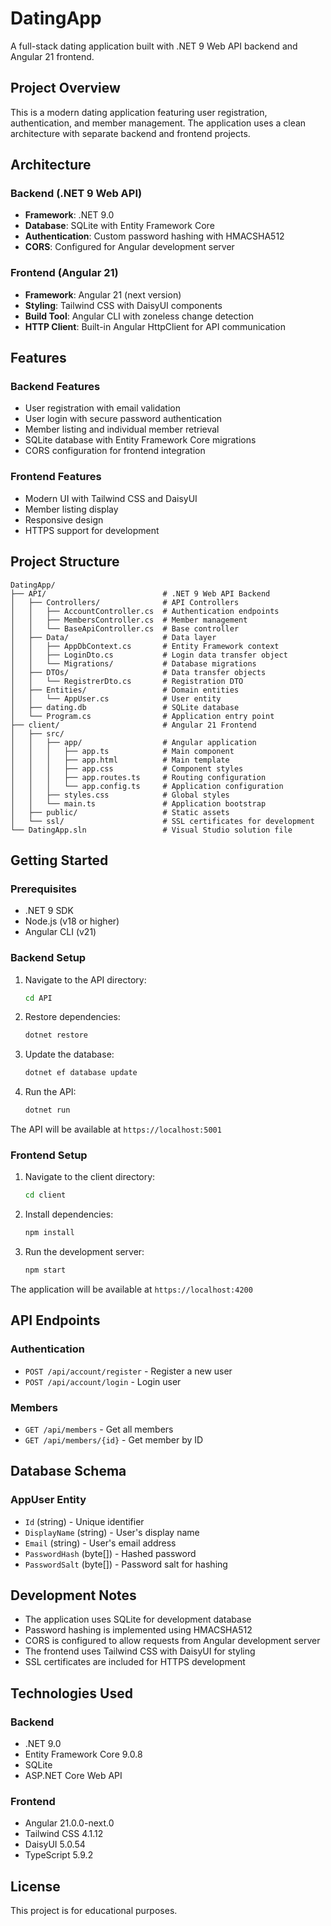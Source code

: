 # DatingApp

A full-stack dating application built with .NET 9 Web API backend and Angular 21 frontend.

## Project Overview

This is a modern dating application featuring user registration, authentication, and member management. The application uses a clean architecture with separate backend and frontend projects.

## Architecture

### Backend (.NET 9 Web API)
- **Framework**: .NET 9.0
- **Database**: SQLite with Entity Framework Core
- **Authentication**: Custom password hashing with HMACSHA512
- **CORS**: Configured for Angular development server

### Frontend (Angular 21)
- **Framework**: Angular 21 (next version)
- **Styling**: Tailwind CSS with DaisyUI components
- **Build Tool**: Angular CLI with zoneless change detection
- **HTTP Client**: Built-in Angular HttpClient for API communication

## Features

### Backend Features
- User registration with email validation
- User login with secure password authentication
- Member listing and individual member retrieval
- SQLite database with Entity Framework Core migrations
- CORS configuration for frontend integration

### Frontend Features
- Modern UI with Tailwind CSS and DaisyUI
- Member listing display
- Responsive design
- HTTPS support for development

## Project Structure

```
DatingApp/
├── API/                          # .NET 9 Web API Backend
│   ├── Controllers/              # API Controllers
│   │   ├── AccountController.cs  # Authentication endpoints
│   │   ├── MembersController.cs  # Member management
│   │   └── BaseApiController.cs  # Base controller
│   ├── Data/                     # Data layer
│   │   ├── AppDbContext.cs       # Entity Framework context
│   │   ├── LoginDto.cs           # Login data transfer object
│   │   └── Migrations/           # Database migrations
│   ├── DTOs/                     # Data transfer objects
│   │   └── RegistrerDto.cs       # Registration DTO
│   ├── Entities/                 # Domain entities
│   │   └── AppUser.cs            # User entity
│   ├── dating.db                 # SQLite database
│   └── Program.cs                # Application entry point
├── client/                       # Angular 21 Frontend
│   ├── src/
│   │   ├── app/                  # Angular application
│   │   │   ├── app.ts            # Main component
│   │   │   ├── app.html          # Main template
│   │   │   ├── app.css           # Component styles
│   │   │   ├── app.routes.ts     # Routing configuration
│   │   │   └── app.config.ts     # Application configuration
│   │   ├── styles.css            # Global styles
│   │   └── main.ts               # Application bootstrap
│   ├── public/                   # Static assets
│   └── ssl/                      # SSL certificates for development
└── DatingApp.sln                 # Visual Studio solution file
```

## Getting Started

### Prerequisites
- .NET 9 SDK
- Node.js (v18 or higher)
- Angular CLI (v21)

### Backend Setup

1. Navigate to the API directory:
   ```bash
   cd API
   ```

2. Restore dependencies:
   ```bash
   dotnet restore
   ```

3. Update the database:
   ```bash
   dotnet ef database update
   ```

4. Run the API:
   ```bash
   dotnet run
   ```

The API will be available at `https://localhost:5001`

### Frontend Setup

1. Navigate to the client directory:
   ```bash
   cd client
   ```

2. Install dependencies:
   ```bash
   npm install
   ```

3. Run the development server:
   ```bash
   npm start
   ```

The application will be available at `https://localhost:4200`

## API Endpoints

### Authentication
- `POST /api/account/register` - Register a new user
- `POST /api/account/login` - Login user

### Members
- `GET /api/members` - Get all members
- `GET /api/members/{id}` - Get member by ID

## Database Schema

### AppUser Entity
- `Id` (string) - Unique identifier
- `DisplayName` (string) - User's display name
- `Email` (string) - User's email address
- `PasswordHash` (byte[]) - Hashed password
- `PasswordSalt` (byte[]) - Password salt for hashing

## Development Notes

- The application uses SQLite for development database
- Password hashing is implemented using HMACSHA512
- CORS is configured to allow requests from Angular development server
- The frontend uses Tailwind CSS with DaisyUI for styling
- SSL certificates are included for HTTPS development

## Technologies Used

### Backend
- .NET 9.0
- Entity Framework Core 9.0.8
- SQLite
- ASP.NET Core Web API

### Frontend
- Angular 21.0.0-next.0
- Tailwind CSS 4.1.12
- DaisyUI 5.0.54
- TypeScript 5.9.2

## License

This project is for educational purposes.
